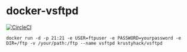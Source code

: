 # docker-vsftpd

[![CircleCI](https://circleci.com/gh/KrustyHack/docker-vsftpd.svg?style=svg)](https://circleci.com/gh/KrustyHack/docker-vsftpd)

```docker run -d -p 21:21 -e USER=ftpuser -e PASSWORD=yourpassword -e DIR=/ftp -v /your/path:/ftp --name vsftpd krustyhack/vsftpd```
